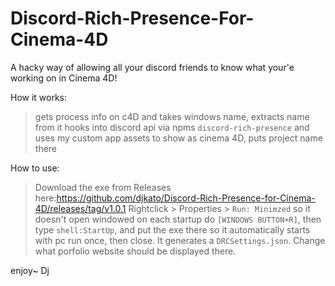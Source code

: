 # Discord-Rich-Presence-For-Cinema-4D
A hacky way of allowing all your discord friends to know what your'e working on in Cinema 4D!

How it works:
>gets process info on c4D and takes windows name, extracts name from it
>hooks into discord api via npms `discord-rich-presence` and uses my custom app assets to show as cinema 4D, puts project name there

How to use:
>Download the exe from Releases here:https://github.com/djkato/Discord-Rich-Presence-for-Cinema-4D/releases/tag/v1.0.1
>Rightclick > Properties > `Run: Minimzed` so it doesn't open windowed on each startup
>do `[WINDOWS BUTTON+R]`, then type `shell:StartUp`, and put the exe there so it automatically starts with pc
>run once, then close. It generates a `DRCSettings.json`. Change what porfolio website should be displayed there.

enjoy~
Dj